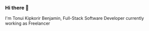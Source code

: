 ### Hi there 👋
I'm Tonui Kipkorir Benjamin, Full-Stack Software Developer currently working as Freelancer

<!--
**Kipkorir2017/Kipkorir2017** is a ✨ _special_ ✨ repository because its `README.md` (this file) appears on your GitHub profile.

Here are some ideas to get you started:

- 🔭 I’m currently working on ... My own Projects using Django and ReactJs

- 🌱 I’m currently learning ... New languages such as Golang among others
- 👯 I’m looking to collaborate on ...
- 🤔 I’m looking for help with ...
- 💬 Ask me about ...I'm Kipkorir Tonui Benjamin Full-Stack software Developer
- 📫 How to reach me: ... Contact me through pkobenj41@gmail.com
- 😄 Pronouns: ...
- ⚡ Fun fact: ... 
-->
